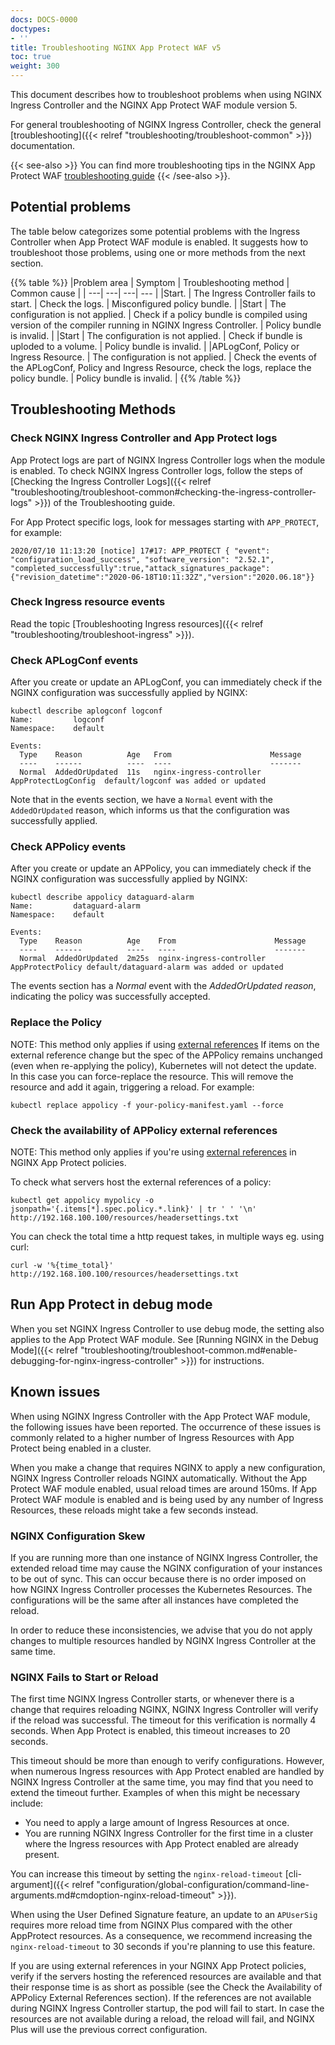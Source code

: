 ```yaml
---
docs: DOCS-0000
doctypes:
- ''
title: Troubleshooting NGINX App Protect WAF v5
toc: true
weight: 300
---
```


This document describes how to troubleshoot problems when using NGINX Ingress Controller and the NGINX App Protect WAF module version 5.

For general troubleshooting of NGINX Ingress Controller, check the general [troubleshooting]({{< relref "troubleshooting/troubleshoot-common" >}}) documentation.

{{< see-also >}} You can find more troubleshooting tips in the NGINX App Protect WAF [troubleshooting guide](/nginx-app-protect/v5/troubleshooting/) {{< /see-also >}}.

## Potential problems

The table below categorizes some potential problems with the Ingress Controller when App Protect WAF module is enabled. It suggests how to troubleshoot those problems, using one or more methods from the next section.

{{% table %}}
|Problem area | Symptom | Troubleshooting method | Common cause |
| ---| ---| ---| --- |
|Start. | The Ingress Controller fails to start. | Check the logs. | Misconfigured policy bundle. |
|Start | The configuration is not applied. | Check if a policy bundle is compiled using version of the compiler running in NGINX Ingress Controller. | Policy bundle is invalid. |
|Start | The configuration is not applied. | Check if bundle is uploded to a volume. | Policy bundle is invalid. |
|APLogConf, Policy or Ingress Resource. | The configuration is not applied. | Check the events of the APLogConf, Policy and Ingress Resource, check the logs, replace the policy bundle. | Policy bundle is invalid. |
{{% /table %}}

## Troubleshooting Methods

### Check NGINX Ingress Controller and App Protect logs

App Protect logs are part of NGINX Ingress Controller logs when the module is enabled. To check NGINX Ingress Controller logs, follow the steps of [Checking the Ingress Controller Logs]({{< relref "troubleshooting/troubleshoot-common#checking-the-ingress-controller-logs" >}}) of the Troubleshooting guide.

For App Protect specific logs, look for messages starting with `APP_PROTECT`, for example:

```shell
2020/07/10 11:13:20 [notice] 17#17: APP_PROTECT { "event": "configuration_load_success", "software_version": "2.52.1", "completed_successfully":true,"attack_signatures_package":{"revision_datetime":"2020-06-18T10:11:32Z","version":"2020.06.18"}}
```

### Check Ingress resource events

Read the topic [Troubleshooting Ingress resources]({{< relref "troubleshooting/troubleshoot-ingress" >}}).

### Check APLogConf events

After you create or update an APLogConf, you can immediately check if the NGINX configuration was successfully applied by NGINX:

```shell
kubectl describe aplogconf logconf
Name:         logconf
Namespace:    default

Events:
  Type    Reason          Age   From                      Message
  ----    ------          ----  ----                      -------
  Normal  AddedOrUpdated  11s   nginx-ingress-controller  AppProtectLogConfig  default/logconf was added or updated
```

Note that in the events section, we have a `Normal` event with the `AddedOrUpdated` reason, which informs us that the configuration was successfully applied.

### Check APPolicy events

After you create or update an APPolicy, you can immediately check if the NGINX configuration was successfully applied by NGINX:

```shell
kubectl describe appolicy dataguard-alarm
Name:         dataguard-alarm
Namespace:    default

Events:
  Type    Reason          Age    From                      Message
  ----    ------          ----   ----                      -------
  Normal  AddedOrUpdated  2m25s  nginx-ingress-controller  AppProtectPolicy default/dataguard-alarm was added or updated
```

The events section has a *Normal* event with the *AddedOrUpdated reason*, indicating the policy was successfully accepted.

### Replace the Policy

NOTE: This method only applies if using [external references](/nginx-app-protect/v4/configuration/#external-references)
If items on the external reference change but the spec of the APPolicy remains unchanged (even when re-applying the policy), Kubernetes will not detect the update.
In this case you can force-replace the resource. This will remove the resource and add it again, triggering a reload. For example:

```shell
kubectl replace appolicy -f your-policy-manifest.yaml --force
```

### Check the availability of APPolicy external references

NOTE: This method only applies if you're using [external references](/nginx-app-protect/v4/configuration/#external-references) in NGINX App Protect policies.

To check what servers host the external references of a policy:

```shell
kubectl get appolicy mypolicy -o jsonpath='{.items[*].spec.policy.*.link}' | tr ' ' '\n'
http://192.168.100.100/resources/headersettings.txt
```

You can check the total time a http request takes, in multiple ways eg. using curl:

```shell
curl -w '%{time_total}' http://192.168.100.100/resources/headersettings.txt
```

## Run App Protect in debug mode

When you set NGINX Ingress Controller to use debug mode, the setting also applies to the App Protect WAF module.  See  [Running NGINX in the Debug Mode]({{< relref "troubleshooting/troubleshoot-common.md#enable-debugging-for-nginx-ingress-controller" >}}) for instructions.

## Known issues

When using NGINX Ingress Controller with the App Protect WAF module, the following issues have been reported. The occurrence of these issues is commonly related to a higher number of Ingress Resources with App Protect being enabled in a cluster.

When you make a change that requires NGINX to apply a new configuration, NGINX Ingress Controller reloads NGINX automatically. Without the App Protect WAF module enabled, usual reload times are around 150ms. If App Protect WAF module is enabled and is being used by any number of Ingress Resources, these reloads might take a few seconds instead.

### NGINX Configuration Skew

If you are running more than one instance of NGINX Ingress Controller, the extended reload time may cause the NGINX configuration of your instances to be out of sync. This can occur because there is no order imposed on how NGINX Ingress Controller processes the Kubernetes Resources. The configurations will be the same after all instances have completed the reload.

In order to reduce these inconsistencies, we advise that you do not apply changes to multiple resources handled by NGINX Ingress Controller at the same time.

### NGINX Fails to Start or Reload

The first time NGINX Ingress Controller starts, or whenever there is a change that requires reloading NGINX, NGINX Ingress Controller will verify if the reload was successful. The timeout for this verification is normally 4 seconds. When App Protect is enabled, this timeout increases to 20 seconds.

This timeout should be more than enough to verify configurations. However, when numerous Ingress resources with App Protect enabled are handled by NGINX Ingress Controller at the same time, you may find that you need to extend the timeout further. Examples of when this might be necessary include:

- You need to apply a large amount of Ingress Resources at once.
- You are running NGINX Ingress Controller for the first time in a cluster where the Ingress resources with App Protect enabled are already present.

You can increase this timeout by setting the `nginx-reload-timeout` [cli-argument]({{< relref "configuration/global-configuration/command-line-arguments.md#cmdoption-nginx-reload-timeout" >}}).

When using the User Defined Signature feature, an update to an `APUserSig` requires more reload time from NGINX Plus compared with the other AppProtect resources. As a consequence, we recommend increasing the `nginx-reload-timeout` to 30 seconds if you're planning to use this feature.

If you are using external references in your NGINX App Protect policies, verify if the servers hosting the referenced resources are available and that their response time is as short as possible (see the Check the Availability of APPolicy External References section). If the references are not available during NGINX Ingress Controller startup, the pod will fail to start. In case the resources are not available during a reload, the reload will fail, and NGINX Plus will use the previous correct configuration.

